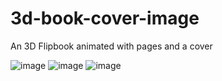 # 3d-book-cover-image

An 3D Flipbook animated with pages and a cover

![image](https://github.com/user-attachments/assets/e8b985da-ac57-4047-9def-8d24fa04d270)
![image](https://github.com/user-attachments/assets/10d7f163-c110-41cd-b94e-68ccb30b7715)
![image](https://github.com/user-attachments/assets/5ff23830-4a48-42d1-8d2d-2126fcdacf55)



 
